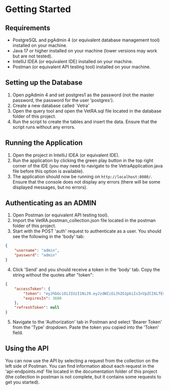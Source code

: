 # Getting Started

## Requirements
 - PostgreSQL and pgAdmin 4 (or equivalent database management tool) installed on your machine.
 - Java 17 or higher installed on your machine (lower versions may work but are not tested).
 - IntelliJ IDEA (or equivalent IDE) installed on your machine.
 - Postman (or equivalent API testing tool) installed on your machine.

## Setting up the Database
1. Open pgAdmin 4 and set postgres1 as the password (not the master password, the password for the user 'postgres').
2. Create a new database called `Vetra'
3. Open the query tool and open the VetRA.sql file located in the database folder of this project.
4. Run the script to create the tables and insert the data. Ensure that the script runs without any errors.

## Running the Application
1. Open the project in IntelliJ IDEA (or equivalent IDE).
2. Run the application by clicking the green play button in the top right corner of the IDE (you may need to navigate to the VetraApplication.java file before this option is available).
3. The application should now be running on `http://localhost:8080/`. Ensure that the console does not display any errors (there will be some displayed messages, but no errors).

## Authenticating as an ADMIN
1. Open Postman (or equivalent API testing tool).
2. Import the VetRA.postman_collection.json file located in the postman folder of this project.
3. Start with the POST 'auth' request to authenticate as a user. You should see the following in the 'body' tab:
```json
{
    "username": "admin",
    "password": "admin"
}
```
4. Click 'Send' and you should receive a token in the 'body' tab. Copy the string without the quotes after "token": 
```json
{
    "accessToken": {
        "token": "eyJhbGciOiJIUzI1NiJ9.eyJzdWIiOiJhZG1pbiIsInVpZCI6LTEsIm5iZiI6MTcxNjEyMTk4MCwiaXNzIjoiZnJhaG8tc2VjdXJpdHkiLCJleHAiOjE3MTYxMjU1ODAsImlhdCI6MTcxNjEyMTk4MCwiYXV0aG9yaXRpZXMiOlsiQURNSU4iXSwianRpIjoiNzcxNmQzMDItZTQ0Mi00NDczLThjYjYtMjU4ZWM2OGM5YzRkIn0.Knah1kZMUyQv63J2yXdtn2M5hUb7AAj65NYk9niTpKg",
        "expiresIn": 3600
    },
    "refreshToken": null
}
```
5. Navigate to the 'Authorization' tab in Postman and select 'Bearer Token' from the 'Type' dropdown. Paste the token you copied into the 'Token' field.

## Using the API
You can now use the API by selecting a request from the collection on the left side of Postman. You can find information about each request in the 'api-endpoints.md' file located in the documentation folder of this project (the collection in postman is not complete, but it contains some requests to get you started).
